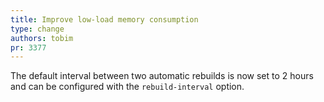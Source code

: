```yaml
---
title: Improve low-load memory consumption
type: change
authors: tobim
pr: 3377
---
```


The default interval between two automatic rebuilds is now set to 2 hours and
can be configured with the `rebuild-interval` option.
